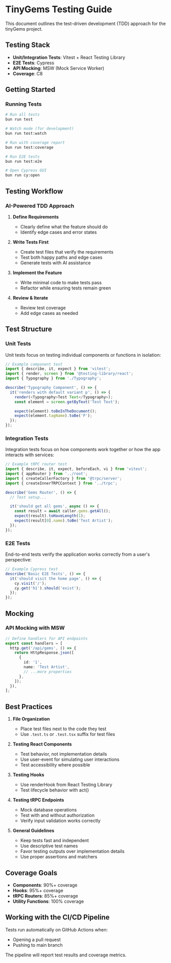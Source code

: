 # TinyGems Testing Guide

This document outlines the test-driven development (TDD) approach for the tinyGems project.

## Testing Stack

- **Unit/Integration Tests**: Vitest + React Testing Library
- **E2E Tests**: Cypress
- **API Mocking**: MSW (Mock Service Worker)
- **Coverage**: C8

## Getting Started

### Running Tests

```bash
# Run all tests
bun run test

# Watch mode (for development)
bun run test:watch

# Run with coverage report
bun run test:coverage

# Run E2E tests
bun run test:e2e

# Open Cypress GUI
bun run cy:open
```

## Testing Workflow

### AI-Powered TDD Approach

1. **Define Requirements**

   - Clearly define what the feature should do
   - Identify edge cases and error states

2. **Write Tests First**

   - Create test files that verify the requirements
   - Test both happy paths and edge cases
   - Generate tests with AI assistance

3. **Implement the Feature**

   - Write minimal code to make tests pass
   - Refactor while ensuring tests remain green

4. **Review & Iterate**
   - Review test coverage
   - Add edge cases as needed

## Test Structure

### Unit Tests

Unit tests focus on testing individual components or functions in isolation:

```typescript
// Example component test
import { describe, it, expect } from 'vitest';
import { render, screen } from '@testing-library/react';
import { Typography } from './Typography';

describe('Typography Component', () => {
  it('renders with default variant p', () => {
    render(<Typography>Test Text</Typography>);
    const element = screen.getByText('Test Text');

    expect(element).toBeInTheDocument();
    expect(element.tagName).toBe('P');
  });
});
```

### Integration Tests

Integration tests focus on how components work together or how the app interacts with services:

```typescript
// Example tRPC router test
import { describe, it, expect, beforeEach, vi } from 'vitest';
import { appRouter } from '../root';
import { createCallerFactory } from '@trpc/server';
import { createInnerTRPCContext } from '../trpc';

describe('Gems Router', () => {
  // Test setup...

  it('should get all gems', async () => {
    const result = await caller.gems.getAll();
    expect(result).toHaveLength(1);
    expect(result[0].name).toBe('Test Artist');
  });
});
```

### E2E Tests

End-to-end tests verify the application works correctly from a user's perspective:

```typescript
// Example Cypress test
describe('Basic E2E Tests', () => {
  it('should visit the home page', () => {
    cy.visit('/');
    cy.get('h1').should('exist');
  });
});
```

## Mocking

### API Mocking with MSW

```typescript
// Define handlers for API endpoints
export const handlers = [
  http.get('/api/gems', () => {
    return HttpResponse.json([
      {
        id: '1',
        name: 'Test Artist',
        // ...more properties
      },
    ]);
  }),
];
```

## Best Practices

1. **File Organization**

   - Place test files next to the code they test
   - Use `.test.ts` or `.test.tsx` suffix for test files

2. **Testing React Components**

   - Test behavior, not implementation details
   - Use user-event for simulating user interactions
   - Test accessibility where possible

3. **Testing Hooks**

   - Use renderHook from React Testing Library
   - Test lifecycle behavior with act()

4. **Testing tRPC Endpoints**

   - Mock database operations
   - Test with and without authorization
   - Verify input validation works correctly

5. **General Guidelines**
   - Keep tests fast and independent
   - Use descriptive test names
   - Favor testing outputs over implementation details
   - Use proper assertions and matchers

## Coverage Goals

- **Components**: 90%+ coverage
- **Hooks**: 95%+ coverage
- **tRPC Routers**: 85%+ coverage
- **Utility Functions**: 100% coverage

## Working with the CI/CD Pipeline

Tests run automatically on GitHub Actions when:

- Opening a pull request
- Pushing to main branch

The pipeline will report test results and coverage metrics.
